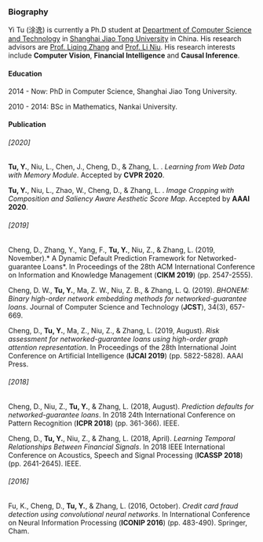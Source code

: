 ### Biography
Yi Tu (涂逸) is currently a Ph.D student at [Department of Computer Science and Technology](http://www.cs.sjtu.edu.cn/en/) in [Shanghai Jiao Tong University](http://en.sjtu.edu.cn/) in China. His research advisors are [Prof. Liqing Zhang](https://scholar.google.com/citations?hl=zh-CN&user=1smFmxAAAAAJ&view_op=list_works) and [Prof. Li Niu](https://scholar.google.com.hk/citations?user=OhT3AWMAAAAJ&hl=zh-CN&oi=sra).
His research interests include **Computer Vision**, **Financial Intelligence** and **Causal Inference**.

#### Education
2014 - Now: PhD in Computer Science, Shanghai Jiao Tong University.

2010 - 2014: BSc in Mathematics, Nankai University.

#### Publication
###### [2020]
**Tu, Y.**, Niu, L., Chen, J., Cheng, D., & Zhang, L. . *Learning from Web Data with Memory Module*. Accepted by **CVPR 2020**.

**Tu, Y.**, Niu, L., Zhao, W., Cheng, D., & Zhang, L. . *Image Cropping with Composition and Saliency Aware Aesthetic Score Map*. Accepted by **AAAI 2020**.

###### [2019]
Cheng, D., Zhang, Y., Yang, F., **Tu, Y.**, Niu, Z., & Zhang, L. (2019, November).* A Dynamic Default Prediction Framework for Networked-guarantee Loans*. In Proceedings of the 28th ACM International Conference on Information and Knowledge Management (**CIKM 2019**) (pp. 2547-2555).

Cheng, D. W., **Tu, Y.**, Ma, Z. W., Niu, Z. B., & Zhang, L. Q. (2019). *BHONEM: Binary high-order network embedding methods for networked-guarantee loans*. Journal of Computer Science and Technology (**JCST**), 34(3), 657-669.

Cheng, D., **Tu, Y.**, Ma, Z., Niu, Z., & Zhang, L. (2019, August). *Risk assessment for networked-guarantee loans using high-order graph attention representation*. In Proceedings of the 28th International Joint Conference on Artificial Intelligence (**IJCAI 2019**) (pp. 5822-5828). AAAI Press.

###### [2018]
Cheng, D., Niu, Z., **Tu, Y.**, & Zhang, L. (2018, August). *Prediction defaults for networked-guarantee loans*. In 2018 24th International Conference on Pattern Recognition (**ICPR 2018**) (pp. 361-366). IEEE.

Cheng, D., **Tu, Y.**, Niu, Z., & Zhang, L. (2018, April). *Learning Temporal Relationships Between Financial Signals*. In 2018 IEEE International Conference on Acoustics, Speech and Signal Processing (**ICASSP 2018**) (pp. 2641-2645). IEEE.

###### [2016]
Fu, K., Cheng, D., **Tu, Y.**, & Zhang, L. (2016, October). *Credit card fraud detection using convolutional neural networks*. In International Conference on Neural Information Processing (**ICONIP 2016**) (pp. 483-490). Springer, Cham.

